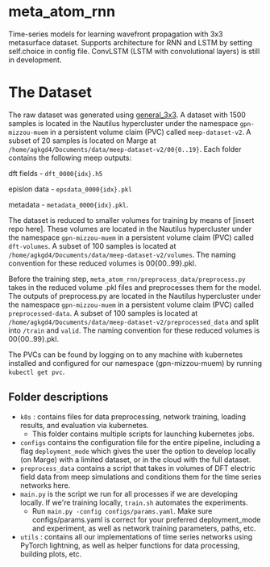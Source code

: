 # meta_atom_rnn

Time-series models for learning wavefront propagation with 3x3 metasurface dataset. Supports architecture for RNN and LSTM by setting self.choice in config file. ConvLSTM (LSTM with convolutional layers) is still in development.

# The Dataset

The raw dataset was generated using [general_3x3](https://github.com/Kovaleski-Research-Lab/general_3x3/tree/andy_branch). A dataset with 1500 samples is located in the Nautilus hypercluster under the namespace `gpn-mizzou-muem` in a persistent volume claim (PVC) called `meep-dataset-v2`. A subset of 20 samples is located on Marge at `/home/agkgd4/Documents/data/meep-dataset-v2/00{0..19}`. Each folder contains the following meep outputs: 

  dft fields - `dft_0000{idx}.h5`
  
  epislon data - `epsdata_0000{idx}.pkl`
  
  metadata - `metadata_0000{idx}.pkl`.

The dataset is reduced to smaller volumes for training by means of [insert repo here]. These volumes are located in the Nautilus hypercluster under the namespace `gpn-mizzou-muem` in a persistent volume claim (PVC) called `dft-volumes`. A subset of 100 samples is located at `/home/agkgd4/Documents/data/meep-dataset-v2/volumes`. The naming convention for these reduced volumes is 00{00..99}.pkl.

Before the training step, `meta_atom_rnn/preprocess_data/preprocess.py` takes in the reduced volume .pkl files and preprocesses them for the model. The outputs of preprocess.py are located in the Nautilus hypercluster under the namespace `gpn-mizzou-muem` in a persistent volume claim (PVC) called `preprocessed-data`. A subset of 100 samples is located at `/home/agkgd4/Documents/data/meep-dataset-v2/preprocessed_data` and split into `/train` and `valid`. The naming convention for these reduced volumes is 00{00..99}.pkl.

The PVCs can be found by logging on to any machine with kubernetes installed and configured for our namespace (gpn-mizzou-muem) by running `kubectl get pvc`.

## Folder descriptions

- `k8s` : contains files for data preprocessing, network training, loading results, and evaluation via kubernetes.
  - This folder contains multiple scripts for launching kubernetes jobs.
- `configs` contains the configuration file for the entire pipeline, including a flag `deployment_mode` which gives the user the option to develop locally (on Marge) with a limited dataset, or in the cloud with the full dataset.
- `preprocess_data` contains a script that takes in volumes of DFT electric field data from meep simulations and conditions them for the time series networks here.
- `main.py` is the script we run for all processes if we are developing locally. If we're training locally, `train.sh` automates the experiments.
  - Run `main.py -config configs/params.yaml`. Make sure configs/params.yaml is correct for your preferred deployment_mode and experiment, as well as network training parameters, paths, etc.
- `utils` : contains all our implementations of time series networks using PyTorch lightning, as well as helper functions for data processing, building plots, etc.
